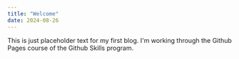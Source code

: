 ```yaml
---
title: "Welcome"
date: 2024-08-26
---
```

This is just placeholder text for my first blog. I'm working through the Github Pages course of the Github Skills program.
